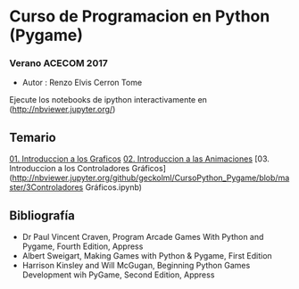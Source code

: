 # Curso de Programacion en Python (Pygame)

### Verano ACECOM 2017

- Autor : Renzo Elvis Cerron Tome

Ejecute los notebooks de ipython interactivamente en (http://nbviewer.jupyter.org/)

## Temario 


[01. Introduccion a los Graficos](http://nbviewer.jupyter.org/github/geckolml/CursoPython_Pygame/blob/master/1IntroGraficos.ipynb)
[02. Introduccion a las Animaciones](http://nbviewer.jupyter.org/github/geckolml/CursoPython_Pygame/blob/master/2IntroduccionAnimaciones.ipynb) 
[03. Introduccion a los Controladores Gráficos](http://nbviewer.jupyter.org/github/geckolml/CursoPython_Pygame/blob/master/3Controladores Gráficos.ipynb) 


## Bibliografía 
* Dr Paul Vincent Craven, Program Arcade Games With Python and Pygame, Fourth Edition, Appress 
* Albert Sweigart, Making Games with Python & Pygame, First Edition
* Harrison Kinsley and Will McGugan, Beginning Python Games Development wih PyGame, Second Edition, Appress
